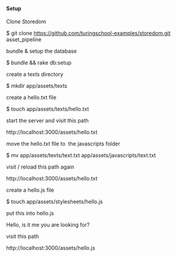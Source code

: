 #### Setup

Clone Storedom

$ git clone https://github.com/turingschool-examples/storedom.git asset_pipeline

bundle & setup the database

$ bundle && rake db:setup

create a texts directory

$ mkdir app/assets/texts

create a hello.txt file

$ touch app/assets/texts/hello.txt

start the server and visit this path

http://localhost:3000/assets/hello.txt

move the hello.txt file to  the javascripts folder

$ mv app/assets/texts/text.txt 
app/assets/javascripts/text.txt

visit / reload this path again

http://localhost:3000/assets/hello.txt

create a hello.js file

$ touch app/assets/stylesheets/hello.js

put this into hello.js

Hello, is it me you are looking for?

visit this path

http://localhost:3000/assets/hello.js

